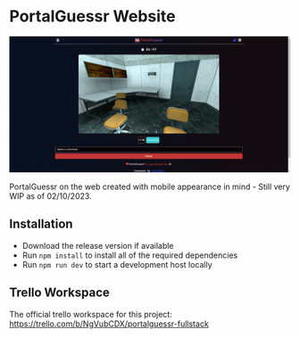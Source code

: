 # PortalGuessr Website

![Mockup image](./mockup.png)

PortalGuessr on the web created with mobile appearance in mind - Still very WIP as of 02/10/2023.

## Installation

- Download the release version if available
- Run `npm install` to install all of the required dependencies
- Run `npm run dev` to start a development host locally

## Trello Workspace

The official trello workspace for this project: <https://trello.com/b/NgVubCDX/portalguessr-fullstack>
